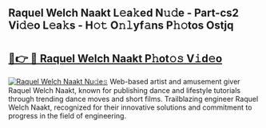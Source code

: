 ## Raquel Welch Naakt L𝚎a𝚔ed N𝚞𝚍e - Part-cs2 Vi𝚍𝚎o L𝚎a𝚔s - H𝚘𝚝 O𝚗𝚕yf𝚊ns P𝚑𝚘tos Ostjq

# <h2><a href="http://kfcd49n.oniu.top/?m=Raquel+Welch+Naakt">🔗👉 🔴 Raquel Welch Naakt P𝚑ot𝚘𝚜 V𝚒d𝚎o</a></h2>

[![Raquel Welch Naakt Nu𝚍e𝚜](https://i.imgur.com/0qMVB7G.gif)](http://kfcd49n.oniu.top/?m=Raquel+Welch+Naakt)
Web-based artist and amusement giver Raquel Welch Naakt, known for publishing dance and lifestyle tutorials through trending dance moves and short films. Trailblazing engineer Raquel Welch Naakt, recognized for their innovative solutions and commitment to progress in the field of engineering.  
